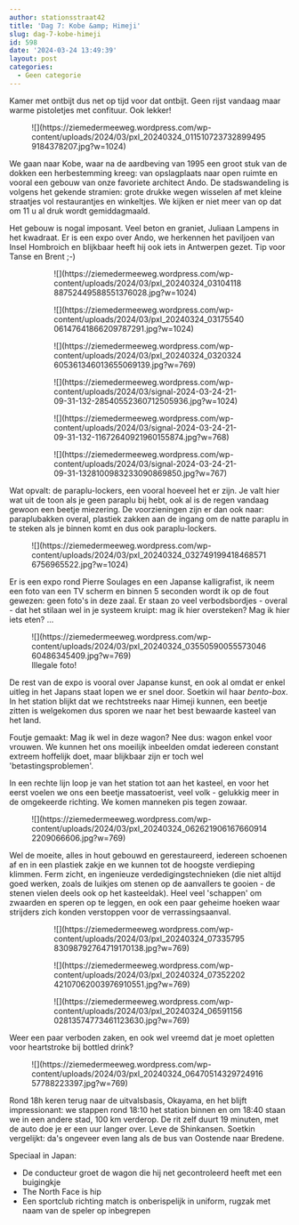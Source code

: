 ```yaml
---
author: stationsstraat42
title: 'Dag 7: Kobe &amp; Himeji'
slug: dag-7-kobe-himeji
id: 598
date: '2024-03-24 13:49:39'
layout: post
categories:
  - Geen categorie
---
```


Kamer met ontbijt dus net op tijd voor dat ontbijt. Geen rijst vandaag maar warme pistoletjes met confituur. Ook lekker!

<figure class="wp-block-image size-large">![](https://ziemedermeeweg.wordpress.com/wp-content/uploads/2024/03/pxl_20240324_0115107237328994959184378207.jpg?w=1024)</figure>

We gaan naar Kobe, waar na de aardbeving van 1995 een groot stuk van de dokken een herbestemming kreeg: van opslagplaats naar open ruimte en vooral een gebouw van onze favoriete architect Ando. De stadswandeling is volgens het gekende stramien: grote drukke wegen wisselen af met kleine straatjes vol restaurantjes en winkeltjes. We kijken er niet meer van op dat om 11 u al druk wordt gemiddagmaald.

Het gebouw is nogal imposant. Veel beton en graniet, Juliaan Lampens in het kwadraat. Er is een expo over Ando, we herkennen het paviljoen van Insel Hombroich en blijkbaar heeft hij ook iets in Antwerpen gezet. Tip voor Tanse en Brent ;-)

<figure class="wp-block-gallery has-nested-images columns-default is-cropped">

<figure class="wp-block-image">![](https://ziemedermeeweg.wordpress.com/wp-content/uploads/2024/03/pxl_20240324_0310411888752449588551376028.jpg?w=1024)</figure>

<figure class="wp-block-image">![](https://ziemedermeeweg.wordpress.com/wp-content/uploads/2024/03/pxl_20240324_0317554006147641866209787291.jpg?w=1024)</figure>

<figure class="wp-block-image">![](https://ziemedermeeweg.wordpress.com/wp-content/uploads/2024/03/pxl_20240324_0320324605361346013655069139.jpg?w=769)</figure>

<figure class="wp-block-image">![](https://ziemedermeeweg.wordpress.com/wp-content/uploads/2024/03/signal-2024-03-24-21-09-31-132-28540552360712505936.jpg?w=1024)</figure>

<figure class="wp-block-image">![](https://ziemedermeeweg.wordpress.com/wp-content/uploads/2024/03/signal-2024-03-24-21-09-31-132-11672640921960155874.jpg?w=768)</figure>

<figure class="wp-block-image">![](https://ziemedermeeweg.wordpress.com/wp-content/uploads/2024/03/signal-2024-03-24-21-09-31-1328100983233090869850.jpg?w=767)</figure>

</figure>

Wat opvalt: de paraplu-lockers, een vooral hoeveel het er zijn. Je valt hier wat uit de toon als je geen paraplu bij hebt, ook al is de regen vandaag gewoon een beetje miezering. De voorzieningen zijn er dan ook naar: paraplubakken overal, plastiek zakken aan de ingang om de natte paraplu in te steken als je binnen komt en dus ook paraplu-lockers.

<figure class="wp-block-image size-large">![](https://ziemedermeeweg.wordpress.com/wp-content/uploads/2024/03/pxl_20240324_0327491994184685716756965522.jpg?w=1024)</figure>

Er is een expo rond Pierre Soulages en een Japanse kalligrafist, ik neem een foto van een TV scherm en binnen 5 seconden wordt ik op de fout gewezen: geen foto's in deze zaal. Er staan zo veel verbodsbordjes - overal - dat het stilaan wel in je systeem kruipt: mag ik hier oversteken? Mag ik hier iets eten? ...

<figure class="wp-block-image size-large">![](https://ziemedermeeweg.wordpress.com/wp-content/uploads/2024/03/pxl_20240324_0355059005557304660486345409.jpg?w=769)

<figcaption class="wp-element-caption">Illegale foto!</figcaption>

</figure>

De rest van de expo is vooral over Japanse kunst, en ook al omdat er enkel uitleg in het Japans staat lopen we er snel door. Soetkin wil haar _bento-box_. In het station blijkt dat we rechtstreeks naar Himeji kunnen, een beetje zitten is welgekomen dus sporen we naar het best bewaarde kasteel van het land.

Foutje gemaakt: Mag ik wel in deze wagon? Nee dus: wagon enkel voor vrouwen. We kunnen het ons moeilijk inbeelden omdat iedereen constant extreem hoffelijk doet, maar blijkbaar zijn er toch wel  'betastingsproblemen'.

In een rechte lijn loop je van het station tot aan het kasteel, en voor het eerst voelen we ons een beetje massatoerist, veel volk - gelukkig meer in de omgekeerde richting. We komen manneken pis tegen zowaar.

<figure class="wp-block-image size-large">![](https://ziemedermeeweg.wordpress.com/wp-content/uploads/2024/03/pxl_20240324_0626219061676609142209066606.jpg?w=769)</figure>

Wel de moeite, alles in hout gebouwd en gerestaureerd, iedereen schoenen af en in een plastiek zakje en we kunnen tot de hoogste verdieping klimmen. Ferm zicht, en ingenieuze verdedigingstechnieken (die niet altijd goed werken, zoals de luikjes om stenen op de aanvallers te gooien - de stenen vielen deels ook op het kasteeldak). Heel veel 'schappen' om zwaarden en speren op te leggen, en ook een paar geheime hoeken waar strijders zich konden verstoppen voor de verrassingsaanval.

<figure class="wp-block-gallery has-nested-images columns-default is-cropped">

<figure class="wp-block-image">![](https://ziemedermeeweg.wordpress.com/wp-content/uploads/2024/03/pxl_20240324_0733579583098792764719170138.jpg?w=769)</figure>

<figure class="wp-block-image">![](https://ziemedermeeweg.wordpress.com/wp-content/uploads/2024/03/pxl_20240324_0735220242107062003976910551.jpg?w=769)</figure>

<figure class="wp-block-image">![](https://ziemedermeeweg.wordpress.com/wp-content/uploads/2024/03/pxl_20240324_0659115602813574773461123630.jpg?w=769)</figure>

</figure>

Weer een paar verboden zaken, en ook wel vreemd dat je moet opletten voor heartstroke bij bottled drink?

<figure class="wp-block-image size-large">![](https://ziemedermeeweg.wordpress.com/wp-content/uploads/2024/03/pxl_20240324_0647051432972491657788223397.jpg?w=769)</figure>

Rond 18h keren terug naar de uitvalsbasis, Okayama, en het blijft impressionant: we stappen rond 18:10 het station binnen en om 18:40 staan we in een andere stad, 100 km verderop. De rit zelf duurt 19 minuten, met de auto doe je er een uur langer over. Leve de Shinkansen. Soetkin vergelijkt: da's ongeveer even lang als de bus van Oostende naar Bredene.

Speciaal in Japan:

*   De conducteur groet de wagon die hij net gecontroleerd heeft met een buigingkje
*   The North Face is hip
*   Een sportclub richting match is onberispelijk in uniform, rugzak met naam van de speler op inbegrepen
